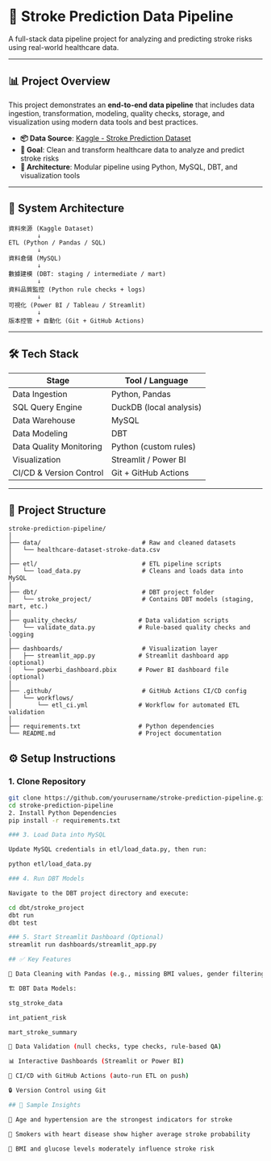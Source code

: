 # 🧠 Stroke Prediction Data Pipeline

A full-stack data pipeline project for analyzing and predicting stroke risks using real-world healthcare data.

---

## 📊 Project Overview

This project demonstrates an **end-to-end data pipeline** that includes data ingestion, transformation, modeling, quality checks, storage, and visualization using modern data tools and best practices.

- **📦 Data Source**: [Kaggle - Stroke Prediction Dataset](https://www.kaggle.com/datasets/fedesoriano/stroke-prediction-dataset)
- **🎯 Goal**: Clean and transform healthcare data to analyze and predict stroke risks
- **🧱 Architecture**: Modular pipeline using Python, MySQL, DBT, and visualization tools

---

## 🧭 System Architecture

```text
資料來源 (Kaggle Dataset)
        ↓
ETL (Python / Pandas / SQL)
        ↓
資料倉儲 (MySQL)
        ↓
數據建模 (DBT: staging / intermediate / mart)
        ↓
資料品質監控 (Python rule checks + logs)
        ↓
可視化 (Power BI / Tableau / Streamlit)
        ↓
版本控管 + 自動化 (Git + GitHub Actions)

```

---

## 🛠 Tech Stack

| Stage                   | Tool / Language           |
|-------------------------|---------------------------|
| Data Ingestion          | Python, Pandas            |
| SQL Query Engine        | DuckDB (local analysis)   |
| Data Warehouse          | MySQL                     |
| Data Modeling           | DBT                       |
| Data Quality Monitoring | Python (custom rules)     |
| Visualization           | Streamlit / Power BI      |
| CI/CD & Version Control | Git + GitHub Actions      |

---

## 📁 Project Structure

```text
stroke-prediction-pipeline/
│
├── data/                            # Raw and cleaned datasets
│   └── healthcare-dataset-stroke-data.csv
│
├── etl/                             # ETL pipeline scripts
│   └── load_data.py                 # Cleans and loads data into MySQL
│
├── dbt/                             # DBT project folder
│   └── stroke_project/              # Contains DBT models (staging, mart, etc.)
│
├── quality_checks/                 # Data validation scripts
│   └── validate_data.py            # Rule-based quality checks and logging
│
├── dashboards/                      # Visualization layer
│   ├── streamlit_app.py            # Streamlit dashboard app (optional)
│   └── powerbi_dashboard.pbix      # Power BI dashboard file (optional)
│
├── .github/                         # GitHub Actions CI/CD config
│   └── workflows/
│       └── etl_ci.yml              # Workflow for automated ETL validation
│
├── requirements.txt                # Python dependencies
└── README.md                       # Project documentation
```
## ⚙️ Setup Instructions

### 1. Clone Repository

```bash
git clone https://github.com/yourusername/stroke-prediction-pipeline.git
cd stroke-prediction-pipeline
2. Install Python Dependencies
pip install -r requirements.txt

### 3. Load Data into MySQL

Update MySQL credentials in etl/load_data.py, then run:

python etl/load_data.py

### 4. Run DBT Models

Navigate to the DBT project directory and execute:

cd dbt/stroke_project
dbt run
dbt test

### 5. Start Streamlit Dashboard (Optional)
streamlit run dashboards/streamlit_app.py

## ✅ Key Features

🧼 Data Cleaning with Pandas (e.g., missing BMI values, gender filtering)

🏗 DBT Data Models:

stg_stroke_data

int_patient_risk

mart_stroke_summary

🧪 Data Validation (null checks, type checks, rule-based QA)

📊 Interactive Dashboards (Streamlit or Power BI)

🔁 CI/CD with GitHub Actions (auto-run ETL on push)

🔒 Version Control using Git

## 🧠 Sample Insights

🔺 Age and hypertension are the strongest indicators for stroke

🚬 Smokers with heart disease show higher average stroke probability

🧮 BMI and glucose levels moderately influence stroke risk
